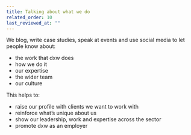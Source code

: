 ```yaml
---
title: Talking about what we do
related_order: 10
last_reviewed_at: ""
---
```


We blog, write case studies, speak at events and use social media to let people know about:

* the work that dxw does
* how we do it
* our expertise
* the wider team
* our culture

This helps to:

* raise our profile with clients we want to work with
* reinforce what’s unique about us
* show our leadership, work and expertise across the sector
* promote dxw as an employer
